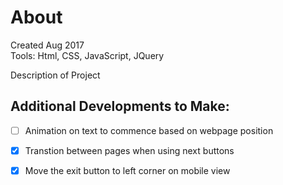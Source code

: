 # About
Created Aug 2017</br>
Tools: Html, CSS, JavaScript, JQuery

Description of Project


## Additional Developments to Make:

- [ ] Animation on text to commence based on webpage position
- [x] Transtion between pages when using next buttons
- [x] Move the exit button to left corner on mobile view

